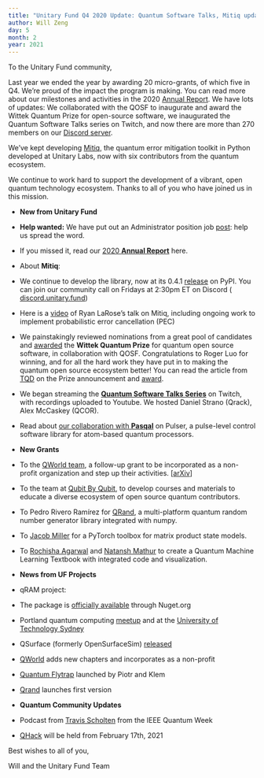 ```yaml
---
title: "Unitary Fund Q4 2020 Update: Quantum Software Talks, Mitiq updates, and more grants"
author: Will Zeng
day: 5
month: 2
year: 2021
---
```


To the Unitary Fund community,

Last year we ended the year by awarding 20 micro-grants, of which five in Q4. We’re proud of the impact the program is making. You can read more about our milestones and activities in the 2020 [Annual Report](https://unitary.fund/assets/Unitary_Fund_2020_Report.pdf). We have lots of updates: We collaborated with the QOSF to inaugurate and award the Wittek Quantum Prize for open-source software, we inaugurated the Quantum Software Talks series on Twitch, and now there are more than 270 members on our [Discord server](http://discord.unitary.fund).

We’ve kept developing [Mitiq](https://github.com/unitaryfund/mitiq), the quantum error mitigation toolkit in Python developed at Unitary Labs, now with six contributors from the quantum ecosystem.

We continue to work hard to support the development of a vibrant, open quantum technology ecosystem. Thanks to all of you who have joined us in this mission.

*   ****New from Unitary Fund****

*   **Help wanted:** We have put out an Administrator position job [post](https://unitary.fund/jobs/administrator.html): help us spread the word.
*   If you missed it, read our [2020 **Annual Report**](https://unitary.fund/posts/2020.html) here.
*   About **Mitiq**: 

*   We continue to develop the library, now at its 0.4.1 [release](https://mitiq.readthedocs.io/en/stable/changelog.html) on PyPI. You can join our community call on Fridays at 2:30pm ET on Discord ( [discord.unitary.fund](http://discord.unitary.fund/))
*   Here is a [video](https://www.youtube.com/watch?v=5KDQtWzJcfw) of Ryan LaRose’s talk on Mitiq, including ongoing work to implement probabilistic error cancellation (PEC) 

*   We painstakingly reviewed nominations from a great pool of candidates and [awarded](https://medium.com/qosf/announcing-the-winner-of-the-2020-wittek-quantum-prize-for-open-source-software-59e847b38d9b) the **Wittek Quantum Prize** for quantum open source software, in collaboration with QOSF. Congratulations to Roger Luo for winning, and for all the hard work they have put in to making the quantum open source ecosystem better! You can read the article from [TQD](https://thequantumdaily.com/2020/10/19/quantum-open-source-foundation-kicks-off-the-wittek-quantum-prize/) on the Prize announcement and [award](https://thequantumdaily.com/2021/02/02/announcing-the-winner-of-the-2020-wittek-quantum-prize-for-open-source-software/). 
*   We began streaming the [**Quantum Software Talks Series**](https://unitary.fund/talks.html) on Twitch, with recordings uploaded to Youtube. We hosted Daniel Strano (Qrack), Alex McCaskey (QCOR).
*   Read about [our collaboration with **Pasqal**](https://pasqal.io/2021/01/22/pulser-a-control-software-at-the-pulse-level-for-pasqal-quantum-processors/) on Pulser, a pulse-level control software library for atom-based quantum processors.

*   ****New Grants****

*   To the [QWorld team](https://qworld.lu.lv/), a follow-up grant to be incorporated as a non-profit organization and step up their activities. \[[arXiv](https://arxiv.org/abs/2010.13552)\]
*   To the team at [Qubit By Qubit](https://www.qubitbyqubit.org/), to develop courses and materials to educate a diverse ecosystem of open source quantum contributors.
*   To Pedro Rivero Ramírez for [QRand](https://github.com/pedrorrivero/qrand/), a multi-platform quantum random number generator library integrated with numpy.
*   To [Jacob Miller](http://jemisjoky.com/) for a PyTorch toolbox for matrix product state models.
*   To [Rochisha Agarwal](https://rochisha0.github.io/) and [Natansh Mathur](https://www.linkedin.com/in/natanshmathur/) to create a Quantum Machine Learning Textbook with integrated code and visualization.

*   ****News from UF Projects****

*   qRAM project:

*   The package is [officially available](https://www.nuget.org/packages/QSharpCommunity.Libraries.Qram/) through Nuget.org 
*   Portland quantum computing [meetup](https://www.youtube.com/watch?v=41ZgLtI6gZw) and at the [University of Technology Sydney](https://www.youtube.com/watch?v=eNIt5mPypvo&feature=youtu.be)

*   QSurface (formerly OpenSurfaceSim) [released](https://qsurface.readthedocs.io/en/latest/?badge=stable)
*   [QWorld](https://qworld.lu.lv/) adds new chapters and incorporates as a non-profit
*   [Quantum Flytrap](https://quantumflytrap.com/) launched by Piotr and Klem
*   [Qrand](https://github.com/pedrorrivero/qrand/) launches first version

*   ****Quantum Community Updates****

*   Podcast from [Travis Scholten](https://anchor.fm/quantumcomputingnow/episodes/Travis-Scholten-and-News-from-IEEE-Quantum-Week---Episode-23-Hybrid-em960c%C2%A0) from the IEEE Quantum Week
*   [QHack](https://anchor.fm/quantumcomputingnow/episodes/Travis-Scholten-and-News-from-IEEE-Quantum-Week---Episode-23-Hybrid-em960c%C2%A0) will be held from February 17th, 2021 

Best wishes to all of you,

Will and the Unitary Fund Team
